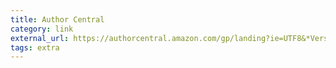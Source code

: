```yaml
---
title: Author Central
category: link
external_url: https://authorcentral.amazon.com/gp/landing?ie=UTF8&*Version*=1&*entries*=0&openid.assoc_handle=authorcentral_us&openid.claimed_id=http%3A%2F%2Fspecs.openid.net%2Fauth%2F2.0%2Fidentifier_select&openid.identity=http%3A%2F%2Fspecs.openid.net%2Fauth%2F2.0%2Fidentifier_select&openid.mode=logout&openid.ns=http%3A%2F%2Fspecs.openid.net%2Fauth%2F2.0&openid.return_to=https%3A%2F%2Fauthorcentral.amazon.com%2Fgp%2Flanding%3Fie%3DUTF8%26*Version*%3D1%26*entries*%3D0&openid.ns.pape=http%3A%2F%2Fspecs.openid.net%2Fextensions%2Fpape%2F1.0&
tags: extra
---
```

